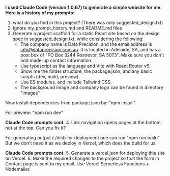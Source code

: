 **I used Claude Code (version 1.0.67) to generate a simple website for me. Here is a history of my prompts:** 
1. what do you find in this project? (There was only suggested_design.txt)
2. Ignore my_prompt_history.md and README.md files 
3. Generate a project scaffold for a static React site based on the design spec in suggested_design.txt, while considering the following: 
   * The company name is Data Precision, and the email address is info@dataprecision.com.au. It is located in Adelaide, SA, and has a post box of "PO Box 3244 Rostrevor, SA 5073". Make sure you don't add made-up contact information.
   * Use typescript as the language and Vite with React Router v6.
   * Show me the folder structure, the package.json, and any basic scripts (dev, build, preview).
   * Use ES modules, and include Tailwind CSS.
   * The background image and company logo can be found in directory "images" 

Now install dependencies from package.json by: "npm install"

For preview: "npm run dev" 

**Claude Code prompts cont.**
4. Link navigation opens pages at the bottom, not at the top. Can you fix it?

For generating output (./dist) for deployment one can run "npm run build". But we don't need it as we deploy in Vercel, which does the build for us.

**Claude Code prompts cont.**
5. Generate a vercel.json for deploying this site on Vercel.
6. Make the required changes to the project so that the form in Contact page is sent to my email. Use Vercel Serverless Functions + Nodemailer. 



